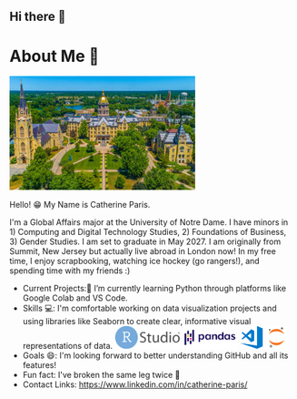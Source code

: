 ## Hi there 👋
# About Me 👋 

<code><img height="200px" src="assets/istockphoto-1086997658-612x612.jpg"></code>


Hello! 😁 My Name is Catherine Paris. 

I'm a Global Affairs major at the University of Notre Dame. I have minors in 1) Computing and Digital Technology Studies, 2) Foundations of Business, 3) Gender Studies. I am set to graduate in May 2027. I am originally from Summit, New Jersey but actually live abroad in London now! In my free time, I enjoy scrapbooking, watching ice hockey (go rangers!), and spending time with my friends :)

- Current Projects:🌱 I’m currently learning Python through platforms like Google Colab and VS Code.
- Skills 💻: I'm comfortable working on data visualization projects and using libraries like Seaborn to create clear, informative visual representations of data.
<code><img height="40" src="assets/RStudio.png"></code>
<code><img height="40" src="assets/pandas.png"></code>
<code><img height="40" src="assets/visual-studio-code.png"></code>
<code><img height="40" src="assets/jupyter-notebook.png"></code>
- Goals 😄:  I'm looking forward to better understanding GitHub and all its features! 
- Fun fact: I've broken the same leg twice 🫣
- Contact Links: https://www.linkedin.com/in/catherine-paris/ 


<!--
**cath2705/cath2705** is a ✨ _special_ ✨ repository because its `README.md` (this file) appears on your GitHub profile.

Here are some ideas to get you started:

- 🔭 I’m currently working on ...
- 🌱 I’m currently learning ...
- 👯 I’m looking to collaborate on ...
- 🤔 I’m looking for help with ...
- 💬 Ask me about ...
- 📫 How to reach me: ...
- 😄 Pronouns: ...
- ⚡ Fun fact: ...
-->
